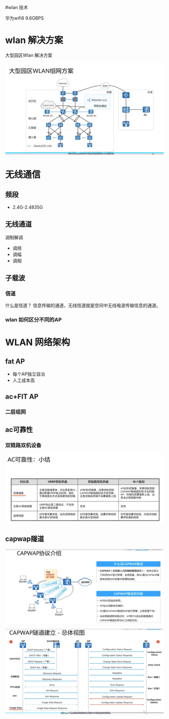 

#wlan 技术

华为wifi6 9.6GBPS  

# wlan 解决方案
大型园区Wlan 解决方案

![](images/wlan/园区wlan.png)
# 无线通信

## 频段 
- 2.4G-2.4835G

## 无线通道
调制解调
- 调频
- 调幅
- 调相
## 子载波
### 信道
什么是信道？
信息传输的通道，无线信道就是空间中无线电波传输信息的通道。

### wlan 如何区分不同的AP

# WLAN 网络架构

## fat AP
- 每个AP独立自治
- 人工成本高
## ac+FIT AP 

### 二层组网

## ac可靠性 

### 双链路双机设备
![](images/wlan/AC%E5%8F%AF%E9%9D%A0%E6%80%A7.png)

## capwap隧道
![](images/wlan/CAPWAP.png)

![](images/wlan/capwap_chanel.png)